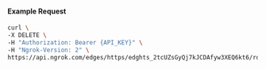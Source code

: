 <!-- Code generated for API Clients. DO NOT EDIT. -->

#### Example Request

```bash
curl \
-X DELETE \
-H "Authorization: Bearer {API_KEY}" \
-H "Ngrok-Version: 2" \
https://api.ngrok.com/edges/https/edghts_2tcUZsGyQj7kJCDAfyw3XEQ6kt6/routes/edghtsrt_2tcUZoFPoaekqu3h7d6zWJV1C2r/backend
```
